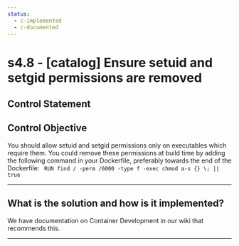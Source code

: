 ```yaml
---
status:
  - c-implemented
  - c-documented
---
```


# s4.8 - \[catalog\] Ensure setuid and setgid permissions are removed

## Control Statement

## Control Objective

You should allow setuid and setgid permissions only on executables which require them. You could remove these permissions at build time by adding the following command in your Dockerfile, preferably towards the end of the Dockerfile:  ```  RUN find / -perm /6000 -type f -exec chmod a-s {} \; || true   ```

______________________________________________________________________

## What is the solution and how is it implemented?

We have documentation on Container Development in our wiki that
recommends this.

______________________________________________________________________
